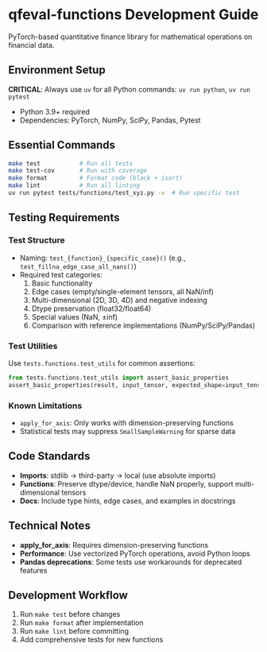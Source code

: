 # qfeval-functions Development Guide

PyTorch-based quantitative finance library for mathematical operations on financial data.

## Environment Setup

**CRITICAL**: Always use `uv` for all Python commands: `uv run python`, `uv run pytest`
- Python 3.9+ required
- Dependencies: PyTorch, NumPy, SciPy, Pandas, Pytest

## Essential Commands

```bash
make test           # Run all tests
make test-cov       # Run with coverage
make format         # Format code (black + isort)
make lint           # Run all linting
uv run pytest tests/functions/test_xyz.py -v  # Run specific test
```

## Testing Requirements

### Test Structure
- Naming: `test_{function}_{specific_case}()` (e.g., `test_fillna_edge_case_all_nans()`)
- Required test categories:
  1. Basic functionality
  2. Edge cases (empty/single-element tensors, all NaN/inf)
  3. Multi-dimensional (2D, 3D, 4D) and negative indexing
  4. Dtype preservation (float32/float64)
  5. Special values (NaN, ±inf)
  6. Comparison with reference implementations (NumPy/SciPy/Pandas)

### Test Utilities
Use `tests.functions.test_utils` for common assertions:
```python
from tests.functions.test_utils import assert_basic_properties
assert_basic_properties(result, input_tensor, expected_shape=input_tensor.shape)
```

### Known Limitations
- `apply_for_axis`: Only works with dimension-preserving functions
- Statistical tests may suppress `SmallSampleWarning` for sparse data

## Code Standards

- **Imports**: stdlib → third-party → local (use absolute imports)
- **Functions**: Preserve dtype/device, handle NaN properly, support multi-dimensional tensors
- **Docs**: Include type hints, edge cases, and examples in docstrings

## Technical Notes

- **apply_for_axis**: Requires dimension-preserving functions
- **Performance**: Use vectorized PyTorch operations, avoid Python loops
- **Pandas deprecations**: Some tests use workarounds for deprecated features

## Development Workflow

1. Run `make test` before changes
2. Run `make format` after implementation
3. Run `make lint` before committing
4. Add comprehensive tests for new functions
